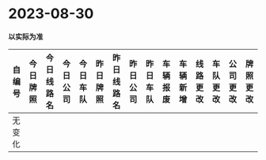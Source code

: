 # 2023-08-30

**以实际为准**

| 自编号      | 今日牌照      | 今日线路名  | 今日公司  | 今日车队 | 昨日牌照      | 昨日线路名 | 昨日公司  | 昨日车队 | 车辆报废  | 车辆新增  | 线路更改  | 车队更改  | 公司更改 | 牌照更改 |
|----------|-----------|--------|-------|------|-----------|-------|-------|------|-------|-------|-------|-------|------|------|
| 无变化  |
